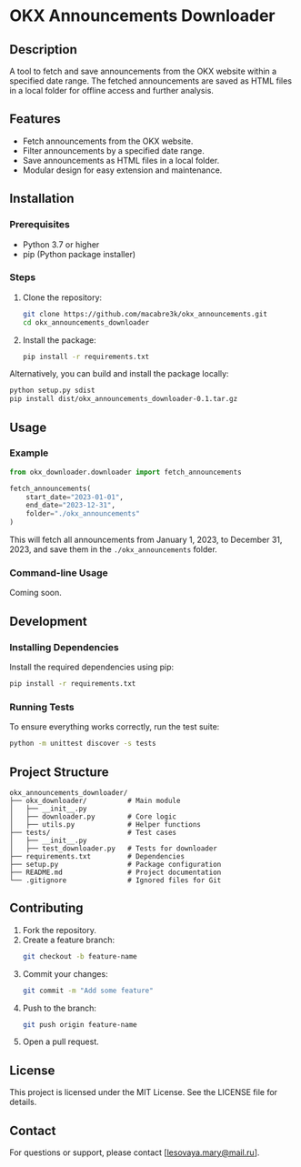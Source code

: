 # OKX Announcements Downloader

## Description
A tool to fetch and save announcements from the OKX website within a specified date range. The fetched announcements are saved as HTML files in a local folder for offline access and further analysis.

## Features
- Fetch announcements from the OKX website.
- Filter announcements by a specified date range.
- Save announcements as HTML files in a local folder.
- Modular design for easy extension and maintenance.

## Installation

### Prerequisites
- Python 3.7 or higher
- pip (Python package installer)

### Steps
1. Clone the repository:
   ```bash
   git clone https://github.com/macabre3k/okx_announcements.git
   cd okx_announcements_downloader
   ```
2. Install the package:
   ```bash
   pip install -r requirements.txt
   ```

Alternatively, you can build and install the package locally:
```bash
python setup.py sdist
pip install dist/okx_announcements_downloader-0.1.tar.gz
```

## Usage

### Example
```python
from okx_downloader.downloader import fetch_announcements

fetch_announcements(
    start_date="2023-01-01",
    end_date="2023-12-31",
    folder="./okx_announcements"
)
```
This will fetch all announcements from January 1, 2023, to December 31, 2023, and save them in the `./okx_announcements` folder.

### Command-line Usage
Coming soon.

## Development

### Installing Dependencies
Install the required dependencies using pip:
```bash
pip install -r requirements.txt
```

### Running Tests
To ensure everything works correctly, run the test suite:
```bash
python -m unittest discover -s tests
```

## Project Structure
```
okx_announcements_downloader/
├── okx_downloader/          # Main module
│   ├── __init__.py
│   ├── downloader.py        # Core logic
│   ├── utils.py             # Helper functions
├── tests/                   # Test cases
│   ├── __init__.py
│   ├── test_downloader.py   # Tests for downloader
├── requirements.txt         # Dependencies
├── setup.py                 # Package configuration
├── README.md                # Project documentation
└── .gitignore               # Ignored files for Git
```

## Contributing
1. Fork the repository.
2. Create a feature branch:
   ```bash
   git checkout -b feature-name
   ```
3. Commit your changes:
   ```bash
   git commit -m "Add some feature"
   ```
4. Push to the branch:
   ```bash
   git push origin feature-name
   ```
5. Open a pull request.

## License
This project is licensed under the MIT License. See the LICENSE file for details.

## Contact
For questions or support, please contact [lesovaya.mary@mail.ru].

